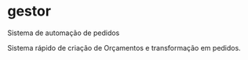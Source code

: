 # gestor
Sistema de automação de pedidos

Sistema rápido de criação de Orçamentos e transformação em pedidos.
